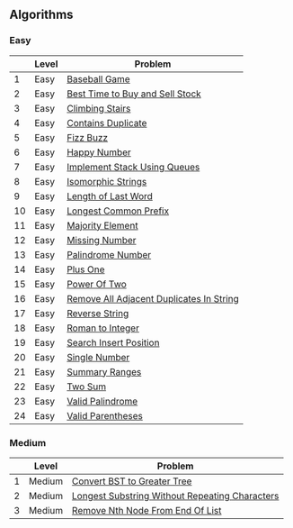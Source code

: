 ## Algorithms

### Easy
|     | Level  | Problem |
|-----|--------|---------|
| 1   | Easy   | [Baseball Game](https://github.com/rdvnabay/LeetCode/blob/master/Algorithms/Solutions/Easy/BaseballGame.cs) |
| 2   | Easy   | [Best Time to Buy and Sell Stock](https://github.com/rdvnabay/LeetCode/blob/master/Algorithms/Solutions/Easy/BestTimeToBuyAndSellStock.cs) |
| 3   | Easy   | [Climbing Stairs](https://github.com/rdvnabay/LeetCode/blob/master/Algorithms/Solutions/Easy/ClimbingStairs.cs) |
| 4   | Easy   | [Contains Duplicate](https://github.com/rdvnabay/LeetCode/blob/master/Algorithms/Solutions/Easy/ContainsDuplicate.cs) |
| 5   | Easy   | [Fizz Buzz](https://github.com/rdvnabay/LeetCode/blob/master/Algorithms/Solutions/Easy/FizzBuzz.cs) |
| 6   | Easy   | [Happy Number](https://github.com/rdvnabay/LeetCode/blob/master/Algorithms/Solutions/Easy/HappyNumber.cs) |
| 7   | Easy   | [Implement Stack Using Queues](https://github.com/rdvnabay/LeetCode/blob/master/Algorithms/Solutions/Easy/ImplementStackUsingQueues.cs) |
| 8   | Easy   | [Isomorphic Strings](https://github.com/rdvnabay/LeetCode/blob/master/Algorithms/Solutions/Easy/IsomorphicStrings.cs) |
| 9   | Easy   | [Length of Last Word](https://github.com/rdvnabay/LeetCode/blob/master/Algorithms/Solutions/Easy/LengthOfLastWord.cs) 
| 10  | Easy   | [Longest Common Prefix](https://github.com/rdvnabay/LeetCode/blob/master/Algorithms/Solutions/Easy/LongestCommonPrefix.cs) | 
| 11  | Easy   | [Majority Element](https://github.com/rdvnabay/LeetCode/blob/master/Algorithms/Solutions/Easy/MajorityElement.cs) |
| 12  | Easy   | [Missing Number](https://github.com/rdvnabay/LeetCode/blob/master/Algorithms/Solutions/Easy/MissingNumber.cs) | 
| 13  | Easy   | [Palindrome Number](https://github.com/rdvnabay/LeetCode/blob/master/Algorithms/Solutions/Easy/PalindromeNumber.cs) | 
| 14  | Easy   | [Plus One](https://github.com/rdvnabay/LeetCode/blob/master/Algorithms/Solutions/Easy/PlusOne.cs) |
| 15  | Easy   | [Power Of Two](https://github.com/rdvnabay/LeetCode/blob/master/Algorithms/Solutions/Easy/PowerOfTwo.cs) |
| 16  | Easy   | [Remove All Adjacent Duplicates In String](https://github.com/rdvnabay/LeetCode/blob/master/Algorithms/Solutions/Easy/RemoveAllAdjacentDuplicatesInString.cs) |
| 17  | Easy   | [Reverse String](https://github.com/rdvnabay/LeetCode/blob/master/Algorithms/Solutions/Easy/ReverseString.cs) |
| 18  | Easy   | [Roman to Integer](https://github.com/rdvnabay/LeetCode/blob/master/Algorithms/Solutions/Easy/RomanToInteger.cs) |
| 19  | Easy   | [Search Insert Position](https://github.com/rdvnabay/LeetCode/blob/master/Algorithms/Solutions/Easy/SearchInsertPosition.cs) |
| 20  | Easy   | [Single Number](https://github.com/rdvnabay/LeetCode/blob/master/Algorithms/Solutions/Easy/SingleNumber.cs) |
| 21  | Easy   | [Summary Ranges](https://github.com/rdvnabay/LeetCode/blob/master/Algorithms/Solutions/Easy/SummaryRanges.cs) |
| 22  | Easy   | [Two Sum](https://github.com/rdvnabay/LeetCode/blob/master/Algorithms/Solutions/Easy/TwoSum.cs) | 
| 23  | Easy   | [Valid Palindrome](https://github.com/rdvnabay/LeetCode/blob/master/Algorithms/Solutions/Easy/ValidPalindrome.cs) |
| 24  | Easy   | [Valid Parentheses](https://github.com/rdvnabay/LeetCode/blob/master/Algorithms/Solutions/Easy/ValidParentheses.cs) |




### Medium
|     | Level  | Problem |
|-----|--------|---------|
| 1   | Medium | [Convert BST to Greater Tree](https://github.com/rdvnabay/LeetCode/blob/master/Algorithms/Solutions/Medium/ConvertBSTToGreaterTree.cs) |
| 2   | Medium | [Longest Substring Without Repeating Characters](https://github.com/rdvnabay/LeetCode/blob/master/Algorithms/Solutions/Medium/LongestSubstringWithoutRepeatingCharacters.cs) |
| 3   | Medium | [Remove Nth Node From End Of List](https://github.com/rdvnabay/LeetCode/blob/master/Algorithms/Solutions/Medium/RemoveNthNodeFromEndOfList.cs) |  



